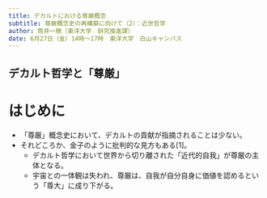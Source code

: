 ```yaml
---
title: デカルトにおける尊厳概念
subtitle: 尊厳概念史の再構築に向けて（2）：近世哲学  
author: 筒井一穂（東洋大学　研究推進課）
date: 6月27日（金）14時～17時　東洋大学　白山キャンパス  
---
```


## デカルト哲学と「尊厳」

# はじめに

- 「尊厳」概念史において、デカルトの貢献が指摘されることは少ない。
- それどころか、金子のように批判的な見方もある\[1\]。
    - デカルト哲学において世界から切り離された「近代的自我」が尊厳の主体となる。
    - 宇宙との一体観は失われ、尊厳は、自我が自分自身に価値を認めるという「尊大」に成り下がる。
